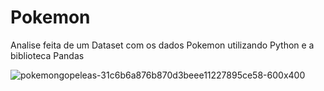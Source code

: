 # Pokemon
Analise feita de um Dataset com os dados Pokemon utilizando Python e a biblioteca Pandas

![pokemongopeleas-31c6b6a876b870d3beee11227895ce58-600x400](https://user-images.githubusercontent.com/51414398/76796142-924ee780-67a9-11ea-825e-3b153d674c11.jpg)

